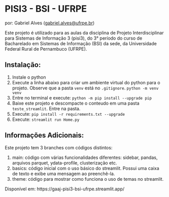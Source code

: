 # PISI3 - BSI - UFRPE
por: Gabriel Alves (gabriel.alves@ufrpe.br)

Este projeto é utilizado para as aulas da disciplina de Projeto Interdisciplinar para Sistemas de Informação 3 (pisi3), do 3° período do curso de Bacharelado em Sistemas de Informação (BSI) da sede, da Universidade Federal Rural de Pernambuco (UFRPE).

## Instalação:
<ol>
  <li>Instale o python</li>

  <li>Execute a linha abaixo para criar um ambiente virtual do python para o projeto. Observe que a pasta <code>venv</code> está no <code>.gitignore</code>.
    <code>python -m venv venv</code>
  </li>

  <li>Entre no terminal e execute:
    <code>python -m pip install --upgrade pip</code>
  </li>

  <li>Baixe este projeto e descompacte o conteudo em uma pasta <code>teste_streamlit</code>. Entre na pasta.</li>

  <li>Execute:
    <code>pip install -r requirements.txt --upgrade</code>
  </li>

  <li>Execute:
    <code>streamlit run Home.py</code>
  </li>
</ol>

## Informações Adicionais:

Este projeto tem 3 branches com códigos distintos:
<ol>
  <li>main: código com várias funcionalidades diferentes: sidebar, pandas, arquivos parquet, ydata-profile, clusterização etc.</li>
  <li>basics: código inicial com o uso básico do streamlit. Possui uma caixa de texto e exibe uma mensagem ao preenchê-la.</li>
  <li>theme: código para mostrar como funciona o uso de temas no streamlit.</li>
</ol>
Disponível em: https://gaaj-pisi3-bsi-ufrpe.streamlit.app/
